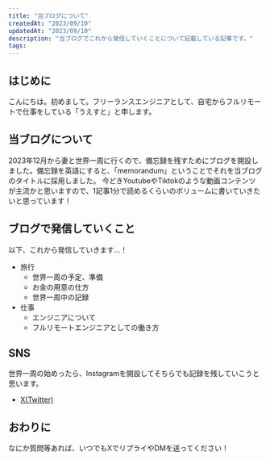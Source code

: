 ```yaml
---
title: "当ブログについて"
createdAt: "2023/09/10"
updatedAt: "2023/09/10"
description: "当ブログでこれから発信していくことについて記載している記事です。"
tags: 
---
```


## はじめに
こんにちは。初めまして。フリーランスエンジニアとして、自宅からフルリモートで仕事をしている「うえすと」と申します。

## 当ブログについて
2023年12月から妻と世界一周に行くので、備忘録を残すためにブログを開設しました。備忘録を英語にすると、「memorandum」ということでそれを当ブログのタイトルに採用しました。
今どきYoutubeやTiktokのような動画コンテンツが主流かと思いますので、1記事1分で読めるくらいのボリュームに書いていきたいと思っています！

## ブログで発信していくこと
以下、これから発信していきます...！

- 旅行
  - 世界一周の予定、準備
  - お金の用意の仕方
  - 世界一周中の記録
- 仕事
  - エンジニアについて
  - フルリモートエンジニアとしての働き方

## SNS
世界一周の始めったら、Instagramを開設してそちらでも記録を残していこうと思います。

- [X(Twitter)](https://twitter.com/westhouse_k)
  

## おわりに
なにか質問等あれば、いつでもXでリプライやDMを送ってください！